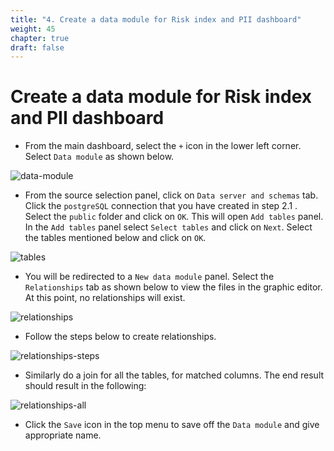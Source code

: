 ```yaml
---
title: "4. Create a data module for Risk index and PII dashboard"
weight: 45
chapter: true
draft: false
---
```


# Create a data module for Risk index and PII dashboard

* From the main dashboard, select the `+` icon in the lower left corner. Select `Data module` as shown below. 

![data-module](/images/40_visualization_and_insights_lab/data-module.png?classes=shadow)

* From the source selection panel, click on `Data server and schemas` tab. Click the `postgreSQL` connection that you have created in step 2.1 . Select the `public` folder and click on `OK`. This will open `Add tables` panel. In the `Add tables` panel select `Select tables` and click on `Next`. Select the tables mentioned below and click on `OK`.

![tables](/images/40_visualization_and_insights_lab/tables.png?classes=shadow) 

* You will be redirected to a `New data module` panel. Select the `Relationships` tab as shown below to view the files in the graphic editor. At this point, no relationships will exist.

![relationships](/images/40_visualization_and_insights_lab/relationships.png?classes=shadow) 

* Follow the steps below to create relationships.

![relationships-steps](/images/40_visualization_and_insights_lab/relationships-steps.gif) 

* Similarly do a join for all the tables, for matched columns. The end result should result in the following:

![relationships-all](/images/40_visualization_and_insights_lab/relationships-all.png?classes=shadow) 

* Click the `Save` icon in the top menu to save off the `Data module` and give appropriate name.